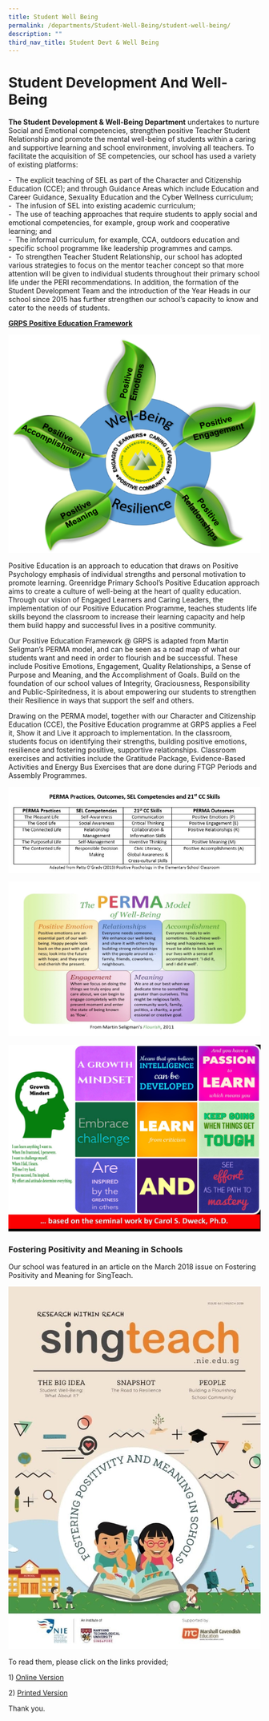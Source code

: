 ```yaml
---
title: Student Well Being
permalink: /departments/Student-Well-Being/student-well-being/
description: ""
third_nav_title: Student Devt & Well Being
---
```

# Student Development And Well-Being

**The Student Development &amp; Well-Being Department**&nbsp;undertakes&nbsp;to nurture Social and Emotional competencies, strengthen positive Teacher Student Relationship and promote the mental well-being of students within a caring and supportive learning and school environment, involving all teachers. To facilitate the acquisition of SE competencies, our school has used a variety of existing platforms:


\-&nbsp;&nbsp;The explicit teaching of SEL as part of the Character and Citizenship Education (CCE); and through Guidance Areas which include Education and Career Guidance, Sexuality Education and the Cyber Wellness curriculum;  
\-&nbsp;&nbsp;The infusion of SEL into existing academic curriculum;  
\- &nbsp;The use of teaching approaches that require students to apply social and emotional competencies, for example, group work and cooperative learning; and  
\- &nbsp;The informal curriculum, for example, CCA, outdoors education and specific school programme like leadership programmes and camps.  
\- &nbsp;To strengthen Teacher Student Relationship, our school has adopted various strategies to focus on the mentor teacher concept so that more attention will be given to individual students throughout their primary school life under the PERI recommendations. In addition, the formation of the Student Development Team and the introduction of the Year Heads in our school since 2015 has further strengthen our school’s capacity to know and cater to the needs of students.  
  
<b><u>GRPS Positive Education Framework</u></b>

![](/images/Departments/Student%20Well%20Being/Framework.png)

Positive Education is an approach to education that draws on Positive Psychology emphasis of individual strengths and personal motivation to promote learning. Greenridge Primary School’s Positive Education approach aims to create a culture of well-being at the heart of quality education. Through our vision of Engaged Learners and Caring Leaders, the implementation of our Positive Education Programme, teaches students life skills beyond the classroom to increase their learning capacity and help them build happy and successful lives in a positive community.  
  
Our Positive Education Framework @ GRPS is adapted from Martin Seligman’s PERMA model, and can be seen as a road map of what our students want and need in order to flourish and be successful. These include Positive Emotions, Engagement, Quality Relationships, a Sense of Purpose and Meaning, and the Accomplishment of Goals. Build on the foundation of our school values of Integrity, Graciousness, Responsibility and Public-Spiritedness, it is about empowering our students to strengthen their Resilience in ways that support the self and others.  
  
Drawing on the PERMA model, together with our Character and Citizenship Education (CCE), the Positive Education programme at GRPS applies a Feel it, Show it and Live it approach to implementation. In the classroom, students focus on identifying their strengths, building positive emotions, resilience and fostering positive, supportive relationships. Classroom exercises and activities include the Gratitude Package, Evidence-Based Activities and Energy Bus Exercises that are done during FTGP Periods and Assembly Programmes.

![](/images/Departments/Student%20Well%20Being/Student%20Well-Being_2.jpg)

![](/images/Departments/Student%20Well%20Being/Student%20Well-Being_3.jpg)

![](/images/Departments/Student%20Well%20Being/Student%20Well-Being_4.jpg)

### Fostering Positivity and Meaning in Schools

Our school was featured in an article on the March 2018 issue on Fostering Positivity and Meaning for SingTeach.

![](/images/Departments/Student%20Well%20Being/SingTeachMag.jpg)

To read them, please click on the links provided;  

1)&nbsp;[Online Version](http://singteach.nie.edu.sg/issue64-classroom01/)

2)&nbsp;[Printed Version](/files/Departments/Student%20well%20being/SingTeach_Issue64.pdf)

Thank you.